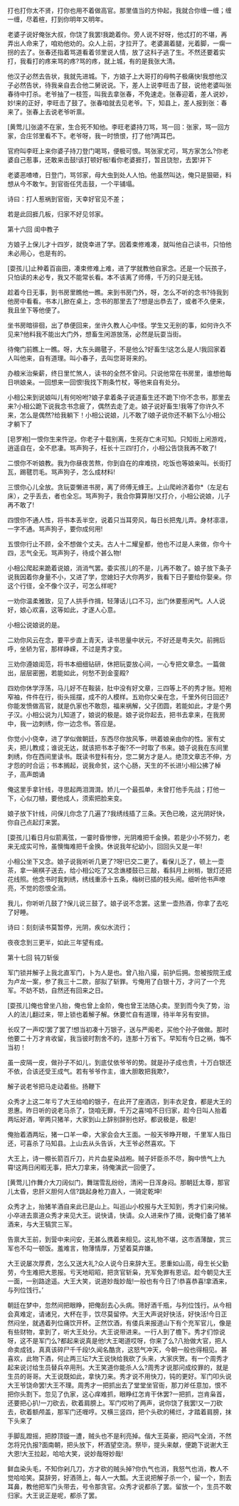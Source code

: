 <!-- { "loadSidebar": true } -->

打也打你太不贤，打你也用不着做高官。那里值当的方仲起，我就合你缠一缠；缠一缠，尽着楦，打到你明年又明年。

老婆子说好俺张大叔，你饶了我罢!我跪着你。旁人说不好呀，他忒打的不堪，再弄出人命来了，咱劝他劝的。众人上前，才拉开了。老婆漏着腿，光着脚，一瘸一拐的去了。张春还指着骂道看着邻里说人情，放了这科子逃了生。不然还要着实打，我看打的疼来骂的疼?骂的疼，就上城，有的是我张大清。

他汉子必然去告状，我就先进城。下，方娘子上大哥打的母鸭子极痛快!我想他汉子必然告状，待我亲自去合他二舅说说。下，差人上说李旺击了鼓，说他老婆叫张春待中打杀。老爷抽了一枝签，叫我去拿张春，不免速走。张春迎着，差人说妙，妙!来的正好，李旺击了鼓了。张春咱就去见老爷。下，知县上，差人报到张：春来了。张春上去说老爷听禀。

[黄莺儿]张逵不在家，生合死不知他。李旺老婆持刀骂，骂一回：张家，骂一回方家，合庄邻里看不下。老爷呀，我一时愤恨，打了他?两耳巴。

官府叫李旺上来你婆子持刀登门喝骂，便极可恨。骂张家尤可，骂方家怎么?你老婆自己惹事，还敢来击鼓!该打顿好板!看你老婆捱打，暂且饶恕，去罢!并下

老婆恶喳喳，日登门，骂邻家，母大虫到处人人怕。他虽然叫达，俺只是狠砸，料想从今不敢乍。到官衙任凭击鼓，一个平铺塌。

诗曰：打人惹祸到官衙，天幸好官见不差；

若是此回捱几板，归家不好见邻家。

第十六回  闺中教子

方娘子上保儿才十四岁，就侥幸进了学。因着束修难凑，就叫他自己读书，只怕他未必用心，也是有的。

[耍孩儿]止种着百亩田，凑束修难上难，进了学就教他自家念。还是一个玩孩子，只怕读的未必专，我又不能常长看。本不该离了师傅，千万的只是无钱。

趁着今日无事，到书房里瞧他一瞧。来到书房门外，呀，怎么不听的念书?待我到他房中看看。书本儿掀在桌上，念书的那里去了?想是出恭去了，或者不久便来，我且坐下等他便了。

坐书房暗徘徊，出了恭便回来，坐许久教人心中怪。学生又无别的事，如何许久不见来?他料我不能出大门外，想畜生闲游放荡，必然是玩耍当街。

待俺门前瞧上一瞧。呀，大东头踢毽子，不是他么?好畜生!这怎么是人!我回家着人叫他来，自有道理。叫小春子，去叫您哥哥来的。

办粮米治柴薪，终日里忙煞人，读书的全然不曾问。只说他常在书房里，谁想他每日哄娘亲。一回想来一回恨!我找下荆条竹杖，等他来自有处分。

小相公来到说娘叫儿有何吩咐?娘子拿着条子说道畜生还不跪下!你不念书，那里去来?小相公跪下说我念书念疲了，偶然去走了走。娘子说好畜生!我等了你许久不来，怎么是偶然?给我躺下！小相公说娘，儿不敢了l娘子说你还不躺下么!小相公才躺下了

[皂罗袍]一恨你生来忤逆。你老子十载别离，生死存亡未可知。只知街上闲游戏，逍遥自在，全不悲凄。骂声狗子，枉长十三四!打介，小相公告饶我再不敢了!

二恨你不听娘教。我为你昼夜苦熬，你到自在的痒难挠，吃饭也等娘亲叫。长街打瓦，踢毽罚毛。骂声狗子，怎么成材料!

三恨你心儿全放。贪玩耍懒进书房，离了师傅无蜂王。上山爬岭济着你*（左足右床），之乎丢去，者也全忘。骂声狗子，我合你算算账!又打介，小相公说娘，儿子再不敢了!

四恨你不通人性，将书本丢半空，说着只当耳旁风，每日长把鬼儿弄。身材凛凛，一字不通。骂声狗子，要你成何用!

五恨你行止不顾，全不想做个丈夫。古人十二耀皇都，他也不过是人来做，你今十四，志气全无。骂声狗子，待成个甚么物!

小相公爬起来跪着说娘，消消气罢。委实孩儿的不是，儿再不敢了。娘子放下条子说我因着你身量不小，又进了学，您媳妇子大你两岁，我看下日子要给你娶亲。你这个行径，全不像个汉子，可怎么样呢?

一劝你温柔雅致，见了人拱手作揖，轻薄话儿口不习，出门休要惹闲气。人人说好，娘心欢喜，这等如此，才遂人心意。

小相公说娘说的是。

二劝你风云在念，要平步直上青天，读书思量中状元，不好还是粤夫欠。前拥后呼，坐轿为官，那样峥嵘，不过是秀才变。

三劝你遵娘闺范，将书本细细钻研，休把玩耍放心间，一心专把文章念。一篇做出，层层密圈，若能如此，何愁不到金銮殿?

四劝你休学浮荡，马儿好不在鞍装，肚中没有好文章，三四等上不的秀才账。短袍窄袖，件件在行，街头摇摆，成不的人模样。五劝你父亲在念，千里外何日回还?你能发愤做高官，就是仇家也不敢怨，福来祸解，父子团圆，若能如此，才是个男子汉。小相公说为儿知道了，娘说的极是。娘子说你起去，把书去拿来，在我房中，我一边刺绣，你一边念书。答应是。

你觉小小侥幸，进了学似做朝廷，东西尽你放风筝，哄着娘亲由你的性。家有丈夫，把儿教成；谁说无达，就该把书本子衡?不一时取了书来。娘子说我在东间里刺绣，你在西间里读书。既读书登科有分，您二舅方才是人。绝顶文章志不伸，方才怨的时合运；书本搁起，说我命贫，这个心肠，天生的不长进!小相公拂了棹子，高声朗诵

俺这里手拿针线，寻思起两泪潸潸。娇儿一个最孤单，未曾打他手先战；打他一下，心似刀植，要他成人，须索把脸来变。

娘子放下针线，问保儿你念了几遍了?我绣线插了三条。天色已晚，这光阴好快，你自己点起灯来罢。

[耍孩儿]看日月似箭离弦，一霎时昏惨惨，光阴难把千金换。若是少小不努力，老来无成实可怜，虽懊悔难把千金换。休说我年纪幼小，回回头又是一年!

小相公坐下又念。娘子说我听听几更了?呀!已交二更了。看保儿乏了，顿上一壶茶，拿一碗棋子送去，给小相公吃了又念谯楼鼓已三敲，看斜月上树梢，银灯还把花线照。他念书时我刺绣，绣线重添十五条，梅树已插的枝头闹。细听他书声嘹亮，不觉的怨恨全消。

我儿，你听听几鼓了?保儿说三鼓了。娘子说不念罢。这里一壶热酒，你拿了去吃了好睡。

诗曰：刻刻读书莫暂停，光阴，疾似水流行；

夜夜念到三更半，如此三年望有成。

第十七回  钝刀斩佞

军门锁并解子上我北直军门，卜为人是也。曾八抬八撮，前护后拥。忽被按院王成为卢龙一案，参了我三十二款，部拟了斩罪。亏俺用了白银十万，才问了一个充军。不妨不妨，自然还有回来之日。

[耍孩儿]俺也曾坐八抬，俺也曾上金阶，俺也曾王法随心卖。至到而今失了势，治人的法儿翻过来，带上锁也着解子解。休要忙自有道理，待半年另有安排。

长叹了一声哎!罢了罢了!想当初凑十万银子，送与严阁老，买他个孙子做做。那时他要二十万才肯收留，我当彼时割舍不的，连那十万省下。早知有今日之祸，悔不当初！

虽一皮隔一皮，做孙子不如儿，到底仗依爷爷的势。就是孙子成也贵，十万白银还不依，合该还受王成气。若有爷爷作主，谁大胆敢把我欺?，

解子说老爷把马走动着些。扬鞭下

众秀才上这二年亏了大王给咱的银子，在此开了座酒店，到丰衣足食，都是大王的恩惠。昨日听的说老马杀了，饶咱无罪，千万之喜!咱不日归家，趁今日叫人抬着两坛好酒，宰两只猪羊，大家到山上辞别辞别也好。都说极是，极是!

俺抬着酒两坛，猪一口羊一牵，大家会会大王面。一般天爷睁开眼，千里军人指日还，可喜杀了马知县。上山去从头告诉，大王爷必然喜欢。下

大王上，诗一棚长箭百斤刀，片片血星染战袍。贼子奸臣杀不尽，胸中愤气上九霄!这两日闲暇无事，把大刀拿来，待俺演武一回便了。

[黄莺儿]作舞介大刀阔似门，舞瑞雪乱纷纷，清闲一日浑身闷。那朝廷太尊，那官儿太昏，忠肝义胆何人信?跳起身枪刀直入，一骑定乾坤!

众秀才上，抬猪羊酒自来此已是山上。叫巡山小校报与大王知到，秀才们来问候。小卒进去禀道众秀才来见大王。说快请，快请。众人进来作了揖，说俺们备了猪羊酒来，与大王犒赏三军。

告禀大王前，到营中来问安，无甚么携着来相见。这礼物不堪，这市酒薄酸，赏三军也不勾一顿饭。羞难言，物薄情厚，万望着莫弃嫌。

大王说屡次厚费，怎么又送大礼?众人说今日来辞大王。恩重如山高，母生长父勤劳，今生难把大恩报。亏天地昭昭，把贪官斩枭，充军免罪有恩诏。趁今朝见大王一面，一别路途遥。大王大笑，说道妙哉妙哉!一般也有今日了!恭喜恭喜!拿酒来，与列位饯行。’

朝廷在梦中，忽然间把眼睁，把俺刮去心头病。筛好酒千瓶，与列位饯行。从今相会真难定，请诸兄，大杯在手，饮尽莫留停。大王大声说好快活，好快活!今日正然闷坐，就遇着列位痛饮开杯。正然饮酒，有偻兵来报道山下有个充军官儿，像是有些财物，拿到了，听大王处分。大王说带进来。一行人到了檐下。秀才们惊说呀，这不是军门么?都起来说真是他!大王喝道哎呀，你来了么?八抬做大官，把人命卖成钱，真真该碎尸千千段!久闻名酷贪，这怒气冲天，今朝一般也得相见。甚喜欢，此物下酒，何止两三坛?大王说快给我砍了头来，大家庆贺。有一个周秀才起来说讨给生员替兵卒用刑。大王笑道你能杀人么?周秀才说那问成绞罪的，就是生员的哥哥。大王说既如此，拿快刀来。秀才说不用快刀，钝的更好。军门叩头说大王爷饶命罢!大王不理。周秀才一把抓出去了堂堂坐官衙，那刀斧任意加，恨不把你头割下。忽见了仇家，这心痒难抓，眼睁红怎肯干休罢?一把抓，岂肯枭首，还要把心扒!一刀砍去，砍着肩膀上。军门哎哟了两声，说你饶了我罢!又一刀砍去，砍着额颅盖，那军门还喱哼。又横三竖四，把个头砍的稀烂，才踏着肩膀，抹下头来了

手脚乱蹬摇，把脖顶镟一遭，贼头也不是利亮掉。偕大王英豪，把闷气全消，不然怎将兄仇报?面南朝，把头放下，杯酒望空浇。祭毕，提头来献，便跪下说谢大王大恩!大王拉起，哈哈大笑，说妙哉呀妙哉!

鲜血染头毛，不知你剁几刀，方才砍的贼头掉?你仇气也消，我怒气也消，教人不觉哈哈笑。莫辞劳，好酒筛上，每人一大瓢。大王说把解子杀一个，留一个，割去耳鼻，教他把军门头带去，号令那贪官。众秀才说都杀了罢。留放一个，生员不敢归家。大王说正是呢，都杀了罢。

